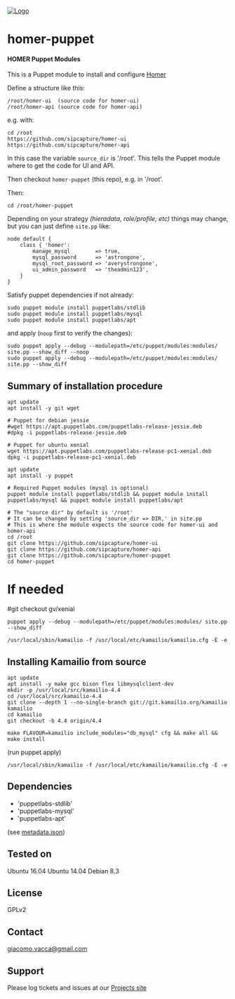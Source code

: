 [![Logo](http://sipcapture.org/data/images/sipcapture_header.png)](http://sipcapture.org)

# homer-puppet
#### HOMER Puppet Modules

This is a Puppet module to install and configure [Homer](https://github.com/sipcapture/homer)

Define a structure like this:

```
/root/homer-ui  (source code for homer-ui)
/root/homer-api (source code for homer-api)
```

e.g. with:

```
cd /root
https://github.com/sipcapture/homer-ui
https://github.com/sipcapture/homer-api
```

In this case the variable `source_dir` is '/root'. This tells the Puppet module where to get the code for UI and API.

Then checkout `homer-puppet` (this repo), e.g. in '/root'.


Then:

```
cd /root/homer-puppet
```

Depending on your strategy _(hieradata, role/profile, etc)_ things may change, but you can just define ```site.pp``` like:

```
node default {
    class { 'homer':
        manage_mysql        => true,
        mysql_password      => 'astrongone',
        mysql_root_password => 'averystrongone',
        ui_admin_password   => 'theadmin123',
    }
}
```

Satisfy puppet dependencies if not already:

```
sudo puppet module install puppetlabs/stdlib
sudo puppet module install puppetlabs/mysql
sudo puppet module install puppetlabs/apt
```

and apply (`noop` first to verify the changes):

```
sudo puppet apply --debug --modulepath=/etc/puppet/modules:modules/ site.pp --show_diff --noop
sudo puppet apply --debug --modulepath=/etc/puppet/modules:modules/ site.pp --show_diff
```

Summary of installation procedure
---------------------------------

```
apt update
apt install -y git wget

# Puppet for debian jessie
#wget https://apt.puppetlabs.com/puppetlabs-release-jessie.deb
#dpkg -i puppetlabs-release-jessie.deb

# Puppet for ubuntu xenial
wget https://apt.puppetlabs.com/puppetlabs-release-pc1-xenial.deb
dpkg -i puppetlabs-release-pc1-xenial.deb

apt update
apt install -y puppet

# Required Puppet modules (mysql is optional)
puppet module install puppetlabs/stdlib && puppet module install puppetlabs/mysql && puppet module install puppetlabs/apt

# The "source dir" by default is '/root'
# It can be changed by setting 'source_dir => DIR,' in site.pp
# This is where the module expects the source code for homer-ui and homer-api
cd /root
git clone https://github.com/sipcapture/homer-ui
git clone https://github.com/sipcapture/homer-api
git clone https://github.com/sipcapture/homer-puppet
cd homer-puppet
```

# If needed
#git checkout gv/xenial

```
puppet apply --debug --modulepath=/etc/puppet/modules:modules/ site.pp --show_diff
```

```
/usr/local/sbin/kamailio -f /usr/local/etc/kamailio/kamailio.cfg -E -e
```


Installing Kamailio from source
-------------------------------

```
apt update
apt install -y make gcc bison flex libmysqlclient-dev
mkdir -p /usr/local/src/kamailio-4.4
cd /usr/local/src/kamailio-4.4
git clone --depth 1 --no-single-branch git://git.kamailio.org/kamailio kamailio
cd kamailio
git checkout -b 4.4 origin/4.4

make FLAVOUR=kamailio include_modules="db_mysql" cfg && make all && make install
```

(run puppet apply)

```
/usr/local/sbin/kamailio -f /usr/local/etc/kamailio/kamailio.cfg -E -e
```

Dependencies
------------

- 'puppetlabs-stdlib'
- 'puppetlabs-mysql'
- 'puppetlabs-apt'

(see [metadata.json](https://github.com/sipcapture/homer-puppet/blob/master/modules/homer/metadata.json))

Tested on
---------

Ubuntu 16.04
Ubuntu 14.04
Debian 8.3

License
-------

GPLv2

Contact
-------

giacomo.vacca@gmail.com


Support
-------

Please log tickets and issues at our [Projects site](https://github.com/sipcapture/homer-puppet)

